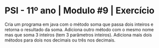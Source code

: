 # PSI - 11º ano | Modulo #9 | Exercício

Cria um programa em java com o método soma que passa dois
inteiros e retorna o resultado da soma.
Adiciona outro método com o mesmo nome mas que soma 3
inteiros (tem 3 parâmetros inteiros).
Adiciona mais dois métodos para dois nos decimais ou três nos
decimais.


